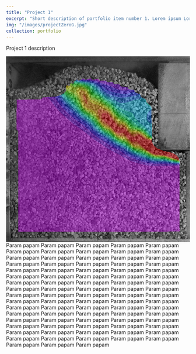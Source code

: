 ```yaml
---
title: "Project 1"
excerpt: "Short description of portfolio item number 1. Lorem ipsum Lorem ipsum Lorem ipsum Lorem ipsum Lorem ipsum Lorem ipsum Lorem ipsum Lorem ipsum Lorem ipsum Lorem ipsum Lorem ipsum Lorem ipsum Lorem ipsum Lorem ipsum Lorem ipsum Lorem ipsum Lorem ipsum Lorem ipsum Lorem ipsum Lorem ipsum Lorem ipsum Lorem ipsum Lorem ipsum Lorem ipsum Lorem ipsum Lorem ipsum Lorem ipsum Lorem ipsum Lorem ipsum Lorem ipsum Lorem ipsum Lorem ipsum Lorem ipsum Lorem ipsum Lorem ipsum Lorem ipsum Lorem ipsum Lorem ipsum Lorem ipsum Lorem ipsum Lorem ipsum Lorem ipsum Lorem ipsum Lorem ipsum Lorem ipsum Lorem ipsum Lorem ipsum Lorem ipsum Lorem ipsum Lorem ipsum Lorem ipsum Lorem ipsum Lorem ipsum Lorem ipsum Lorem ipsum Lorem ipsum Lorem ipsum Lorem ipsum Lorem ipsum Lorem ipsum Lorem ipsum Lorem ipsum Lorem ipsum Lorem ipsum Lorem ipsum Lorem ipsum Lorem ipsum Lorem ipsum Lorem ipsum Lorem ipsum Lorem ipsum Lorem ipsum Lorem ipsum Lorem ipsum Lorem ipsum Lorem ipsum Lorem ipsum Lorem ipsum "
img: "/images/projectZeroG.jpg"
collection: portfolio
---
```


Project 1 description
 
<img src="/images/projectZeroG.jpg" align=right style="float: right; margin-left: 10px;">
 <p> Param papam  Param papam  Param papam  Param papam  Param papam  Param papam  Param papam  Param papam  Param papam  Param papam  Param papam  Param papam  Param papam  Param papam  Param papam  Param papam  Param papam  Param papam  Param papam  Param papam  Param papam  Param papam  Param papam  Param papam  Param papam  Param papam  Param papam  Param papam  Param papam  Param papam  Param papam  Param papam  Param papam  Param papam  Param papam  Param papam  Param papam  Param papam  Param papam  Param papam  Param papam  Param papam  Param papam  Param papam  Param papam  Param papam  Param papam  Param papam  Param papam  Param papam  Param papam  Param papam  Param papam  Param papam  Param papam  Param papam  Param papam  Param papam  Param papam  Param papam  Param papam  Param papam  Param papam  Param papam  Param papam  Param papam  Param papam  Param papam  Param papam  Param papam  Param papam  Param papam  Param papam  Param papam  Param papam  Param papam  Param papam  Param papam  Param papam  Param papam  Param papam  Param papam  Param papam 
